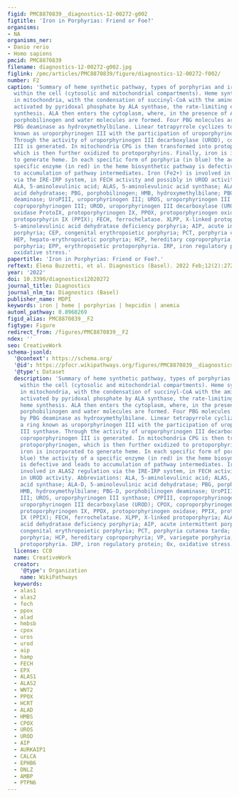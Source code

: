 ```yaml
---
figid: PMC8870839__diagnostics-12-00272-g002
figtitle: 'Iron in Porphyrias: Friend or Foe?'
organisms:
- NA
organisms_ner:
- Danio rerio
- Homo sapiens
pmcid: PMC8870839
filename: diagnostics-12-00272-g002.jpg
figlink: /pmc/articles/PMC8870839/figure/diagnostics-12-00272-f002/
number: F2
caption: 'Summary of heme synthetic pathway, types of porphyrias and iron influences
  within the cell (cytosolic and mitochondrial compartments). Heme synthesis starts
  in mitochondria, with the condensation of succinyl-CoA with the amino acid glycine,
  activated by pyridoxal phosphate by ALA synthase, the rate-limiting enzyme of heme
  synthesis. ALA then enters the cytoplasm, where, in the presence of ALA dehydratase,
  porphobilinogen and water molecules are formed. Four PBG molecules are joined by
  PBG deaminase as hydroxymethylbilane. Linear tetrapyrrole cyclizes to form a ring
  known as uroporphyrinogen III with the participation of uroporphyrinogen III synthase.
  Through the activity of uroporphyrinogen III decarboxylase (UROD), coproporphyrinogen
  III is generated. In mitochondria CPG is then transformed into protoporphyrinogen,
  which is then further oxidized to protoporphyrins. Finally, iron is incorporated
  to generate heme. In each specific form of porphyria (in blue) the activity of a
  specific enzyme (in red) in the heme biosynthetic pathway is defective and leads
  to accumulation of pathway intermediates. Iron (Fe2+) is involved in ALAS2 regulation
  via the IRE-IRP system, in FECH activity and possibly in UROD activity. Abbreviations:
  ALA, 5-aminolevulinic acid; ALAS, 5-aminolevulinic acid synthase; ALA-D, 5-aminolevulinic
  acid dehydratase; PBG, porphobilinogen; HMB, hydroxymethylbilane; PBG-D, porphobilinogen
  deaminase; UroPIII, uroporphyrinogen III; UROS, uroporphyrinogen III synthase; CPPIII,
  coproporphyrinogen III; UROD, uroporphyrinogen III decarboxylase (UROD); CPOX, coproporphyrinogen
  oxidase ProtoIX, protoporphyrinogen IX, PPOX, protoporphyrinogen oxidase; PPIX,
  protoporphyrin IX (PPIX); FECH, ferrochelatase. XLPP, X-linked protoporphyria; ALADDP,
  5-aminolevulinic acid dehydratase deficiency porphyria; AIP, acute intermittent
  porphyria; CEP, congenital erythropoietic porphyria; PCT, porphyria cutanea tarda;
  HEP, hepato-erythropoietic porphyria; HCP, hereditary coproporphyria; VP, variegate
  porphyria; EPP, erythropoietic protoporphyria. IRP, iron regulatory protein; Ox,
  oxidative stress.'
papertitle: 'Iron in Porphyrias: Friend or Foe?.'
reftext: Elena Buzzetti, et al. Diagnostics (Basel). 2022 Feb;12(2):272.
year: '2022'
doi: 10.3390/diagnostics12020272
journal_title: Diagnostics
journal_nlm_ta: Diagnostics (Basel)
publisher_name: MDPI
keywords: iron | heme | porphyrias | hepcidin | anemia
automl_pathway: 0.8960269
figid_alias: PMC8870839__F2
figtype: Figure
redirect_from: /figures/PMC8870839__F2
ndex: ''
seo: CreativeWork
schema-jsonld:
  '@context': https://schema.org/
  '@id': https://pfocr.wikipathways.org/figures/PMC8870839__diagnostics-12-00272-g002.html
  '@type': Dataset
  description: 'Summary of heme synthetic pathway, types of porphyrias and iron influences
    within the cell (cytosolic and mitochondrial compartments). Heme synthesis starts
    in mitochondria, with the condensation of succinyl-CoA with the amino acid glycine,
    activated by pyridoxal phosphate by ALA synthase, the rate-limiting enzyme of
    heme synthesis. ALA then enters the cytoplasm, where, in the presence of ALA dehydratase,
    porphobilinogen and water molecules are formed. Four PBG molecules are joined
    by PBG deaminase as hydroxymethylbilane. Linear tetrapyrrole cyclizes to form
    a ring known as uroporphyrinogen III with the participation of uroporphyrinogen
    III synthase. Through the activity of uroporphyrinogen III decarboxylase (UROD),
    coproporphyrinogen III is generated. In mitochondria CPG is then transformed into
    protoporphyrinogen, which is then further oxidized to protoporphyrins. Finally,
    iron is incorporated to generate heme. In each specific form of porphyria (in
    blue) the activity of a specific enzyme (in red) in the heme biosynthetic pathway
    is defective and leads to accumulation of pathway intermediates. Iron (Fe2+) is
    involved in ALAS2 regulation via the IRE-IRP system, in FECH activity and possibly
    in UROD activity. Abbreviations: ALA, 5-aminolevulinic acid; ALAS, 5-aminolevulinic
    acid synthase; ALA-D, 5-aminolevulinic acid dehydratase; PBG, porphobilinogen;
    HMB, hydroxymethylbilane; PBG-D, porphobilinogen deaminase; UroPIII, uroporphyrinogen
    III; UROS, uroporphyrinogen III synthase; CPPIII, coproporphyrinogen III; UROD,
    uroporphyrinogen III decarboxylase (UROD); CPOX, coproporphyrinogen oxidase ProtoIX,
    protoporphyrinogen IX, PPOX, protoporphyrinogen oxidase; PPIX, protoporphyrin
    IX (PPIX); FECH, ferrochelatase. XLPP, X-linked protoporphyria; ALADDP, 5-aminolevulinic
    acid dehydratase deficiency porphyria; AIP, acute intermittent porphyria; CEP,
    congenital erythropoietic porphyria; PCT, porphyria cutanea tarda; HEP, hepato-erythropoietic
    porphyria; HCP, hereditary coproporphyria; VP, variegate porphyria; EPP, erythropoietic
    protoporphyria. IRP, iron regulatory protein; Ox, oxidative stress.'
  license: CC0
  name: CreativeWork
  creator:
    '@type': Organization
    name: WikiPathways
  keywords:
  - alas1
  - alas2
  - fech
  - ppox
  - alad
  - hmbsb
  - cpox
  - uros
  - urod
  - aip
  - hamp
  - FECH
  - EPX
  - ALAS1
  - ALAS2
  - WNT2
  - PPOX
  - HCRT
  - ALAD
  - HMBS
  - CPOX
  - UROS
  - UROD
  - AIP
  - AURKAIP1
  - CALCA
  - EPHB6
  - DNLZ
  - AMBP
  - PTPN6
---
```

